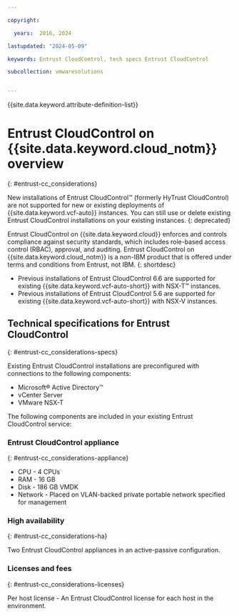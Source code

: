 ```yaml
---

copyright:

  years:  2016, 2024

lastupdated: "2024-05-09"

keywords: Entrust CloudControl, tech specs Entrust CloudControl

subcollection: vmwaresolutions


---
```


{{site.data.keyword.attribute-definition-list}}

# Entrust CloudControl on {{site.data.keyword.cloud_notm}} overview
{: #entrust-cc_considerations}

New installations of Entrust CloudControl™ (formerly HyTrust CloudControl) are not supported for new or existing deployments of {{site.data.keyword.vcf-auto}} instances. You can still use or delete existing Entrust CloudControl installations on your existing instances.
{: deprecated}

Entrust CloudControl on {{site.data.keyword.cloud}} enforces and controls compliance against security standards, which includes role-based access control (RBAC), approval, and auditing. Entrust CloudControl on {{site.data.keyword.cloud_notm}} is a non-IBM product that is offered under terms and conditions from Entrust, not IBM.
{: shortdesc}

* Previous installations of Entrust CloudControl 6.6 are supported for existing {{site.data.keyword.vcf-auto-short}} with NSX-T™ instances.
* Previous installations of Entrust CloudControl 5.6 are supported for existing {{site.data.keyword.vcf-auto-short}} with NSX-V instances.

## Technical specifications for Entrust CloudControl
{: #entrust-cc_considerations-specs}

Existing Entrust CloudControl installations are preconfigured with connections to the following components:
* Microsoft® Active Directory™
* vCenter Server
* VMware NSX-T

The following components are included in your existing Entrust CloudControl service:

### Entrust CloudControl appliance
{: #entrust-cc_considerations-appliance}

* CPU - 4 CPUs
* RAM - 16 GB
* Disk - 186 GB VMDK
* Network - Placed on VLAN-backed private portable network specified for management

### High availability
{: #entrust-cc_considerations-ha}

Two Entrust CloudControl appliances in an active-passive configuration.

### Licenses and fees
{: #entrust-cc_considerations-licenses}

Per host license - An Entrust CloudControl license for each host in the environment.

